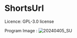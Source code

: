 # ShortsUrl


Licence: GPL-3.0 license




Program Image : 
![20240405_SU](https://github.com/CodeWasabi/ShortsUrl/assets/166112995/57f431cc-074f-40e6-b238-f2f4bf486e72)

